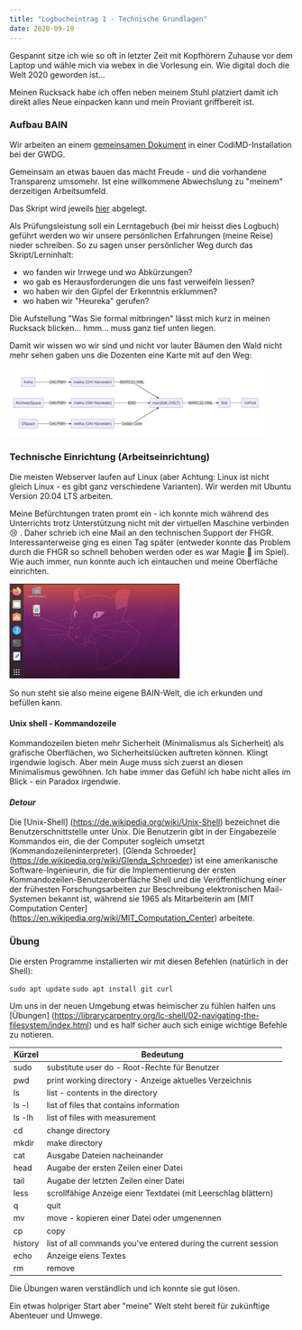 ```yaml
---
title: "Logbucheintrag 1 - Technische Grundlagen"
date: 2020-09-10
---
```


Gespannt sitze ich wie so oft in letzter Zeit mit Kopfhörern Zuhause vor dem Laptop und wähle mich via webex in die Vorlesung ein. Wie digital doch die Welt 2020 geworden ist...

Meinen Rucksack habe ich offen neben meinem Stuhl platziert damit ich direkt alles Neue einpacken kann und mein Proviant griffbereit ist. 

### Aufbau BAIN

Wir arbeiten an einem [gemeinsamen Dokument](https://pad.gwdg.de/Tf-htntTR8COelT3Wgodzg#) in einer CodiMD-Installation bei der GWDG. 

Gemeinsam an etwas bauen das macht Freude - und die vorhandene Transparenz umsomehr. Ist eine willkommene Abwechslung zu "meinem" derzeitigen Arbeitsumfeld.

Das Skript wird jeweils [hier](https://bain.felixlohmeier.de/#/) abgelegt.

Als Prüfungsleistung soll ein Lerntagebuch (bei mir heisst dies Logbuch) geführt werden wo wir unsere persönlichen Erfahrungen (meine Reise) nieder schreiben. So zu sagen unser persönlicher Weg durch das Skript/Lerninhalt:
- wo fanden wir Irrwege und wo Abkürzungen?
- wo gab es Herausforderungen die uns fast verweifeln liessen?
- wo haben wir den Gipfel der Erkenntnis erklummen?
- wo haben wir "Heureka" gerufen?

Die Aufstellung "Was Sie formal mitbringen" lässt mich kurz in meinen Rucksack blicken... hmm... muss ganz tief unten liegen.

Damit wir wissen wo wir sind und nicht vor lauter Bäumen den Wald nicht mehr sehen  gaben uns die Dozenten eine Karte mit auf den Weg:

<img src="https://github.com/LillaNord/lerntagebuch/blob/master/_posts/100_Landkarte.png?raw=true" width="90%">

### Technische Einrichtung (Arbeitseinrichtung)

Die meisten Webserver laufen auf Linux (aber Achtung: Linux ist nicht gleich Linux - es gibt ganz verschiedene Varianten). Wir werden mit Ubuntu Version 20.04 LTS arbeiten.

Meine Befürchtungen traten promt ein - ich konnte mich während des Unterrichts trotz Unterstützung nicht mit der virtuellen Maschine verbinden &#128546; . Daher schrieb ich eine Mail an den technischen Support der FHGR. Interessanterweise ging es einen Tag später (entweder konnte das Problem durch die FHGR so schnell behoben werden oder es war Magie &#129497; im Spiel). Wie auch immer, nun konnte auch ich eintauchen und meine Oberfläche einrichten.

<img src="https://github.com/LillaNord/lerntagebuch/blob/master/_posts/101_Oberflaeche.png?raw=true" width="60%">

So nun steht sie also meine eigene BAIN-Welt, die ich erkunden und befüllen kann.

#### Unix shell - Kommandozeile

Kommandozeilen bieten mehr Sicherheit (Minimalismus als Sicherheit) als grafische Oberflächen, wo Sicherheitslücken auftreten können. Klingt irgendwie logisch. Aber mein Auge muss sich zuerst an diesen Minimalismus gewöhnen. Ich habe immer das Gefühl ich habe nicht alles im Blick - ein Paradox irgendwie.

#### *Detour*

Die [Unix-Shell] (https://de.wikipedia.org/wiki/Unix-Shell) bezeichnet die Benutzerschnittstelle unter Unix. Die Benutzerin gibt in der Eingabezeile Kommandos ein, die der Computer sogleich umsetzt (Kommandozeileninterpreter). [Glenda Schroeder] (https://de.wikipedia.org/wiki/Glenda_Schroeder) ist eine amerikanische Software-Ingenieurin, die für die Implementierung der ersten Kommandozeilen-Benutzeroberfläche Shell und die Veröffentlichung einer der frühesten Forschungsarbeiten zur Beschreibung elektronischen Mail-Systemen bekannt ist, während sie 1965 als Mitarbeiterin am [MIT Computation Center] (https://en.wikipedia.org/wiki/MIT_Computation_Center) arbeitete.


### Übung

Die ersten Programme installierten wir mit diesen Befehlen (natürlich in der Shell):

`sudo apt update`
`sudo apt install git curl`

Um uns in der neuen Umgebung etwas heimischer zu fühlen halfen uns [Übungen] (https://librarycarpentry.org/lc-shell/02-navigating-the-filesystem/index.html) und es half sicher auch sich einige wichtige Befehle zu notieren.

Kürzel | Bedeutung
--------|--------
sudo | substitute user do - Root-Rechte für Benutzer
pwd | print working directory - Anzeige aktuelles Verzeichnis
ls | list - contents in the directory
ls -l | list of files that contains information
ls -lh | list of files with measurement
cd | change directory
mkdir | make directory
cat | Ausgabe Dateien nacheinander
head | Augabe der ersten Zeilen einer Datei
tail | Augabe der letzten Zeilen einer Datei
less | scrollfähige Anzeige eienr Textdatei (mit Leerschlag blättern)
q | quit
mv | move - kopieren einer Datei oder umgenennen
cp | copy
history | list of all commands you've entered during the current session
echo | Anzeige eiens Textes
rm | remove 

Die Übungen waren verständlich und ich konnte sie gut lösen.

Ein etwas holpriger Start aber "meine" Welt steht bereit für zukünftige Abenteuer und Umwege.










